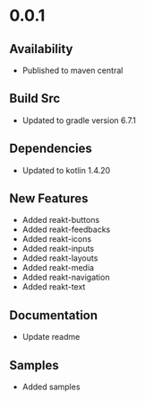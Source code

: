 # 0.0.1
## Availability
- Published to maven central

## Build Src
- Updated to gradle version 6.7.1

## Dependencies
- Updated to kotlin 1.4.20

## New Features
- Added reakt-buttons
- Added reakt-feedbacks
- Added reakt-icons
- Added reakt-inputs
- Added reakt-layouts
- Added reakt-media
- Added reakt-navigation
- Added reakt-text

## Documentation
- Update readme

## Samples
- Added samples
